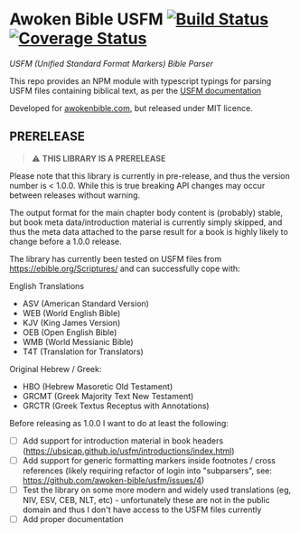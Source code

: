  # Awoken Bible USFM [![Build Status](https://travis-ci.org/awoken-bible/usfm.svg?branch=master)](https://travis-ci.org/awoken-bible/usfm) [![Coverage Status](https://coveralls.io/repos/github/awoken-bible/usfm/badge.svg?branch=jt/awoken-ref-refactor)](https://coveralls.io/github/awoken-bible/usfm?branch=jt/awoken-ref-refactor)

_USFM (Unified Standard Format Markers) Bible Parser_

This repo provides an NPM module with typescript typings for parsing USFM files containing biblical text, as per the [USFM documentation](https://ubsicap.github.io/usfm/)

Developed for [awokenbible.com](https://awokenbible.com), but released under MIT licence.

## PRERELEASE

> :warning: **THIS LIBRARY IS A PRERELEASE**

Please note that this library is currently in pre-release, and thus the version number is < 1.0.0. While this is true breaking API changes may occur between releases without warning.

The output format for the main chapter body content is (probably) stable, but book meta data/introduction material is currently simply skipped, and thus the meta data attached to the parse result for a book is highly likely to change before a 1.0.0 release.

The library has currently been tested on USFM files from https://ebible.org/Scriptures/ and can successfully cope with:

English Translations
- ASV (American Standard Version)
- WEB (World English Bible)
- KJV (King James Version)
- OEB (Open English Bible)
- WMB (World Messianic Bible)
- T4T (Translation for Translators)

Original Hebrew / Greek:
- HBO (Hebrew Masoretic Old Testament)
- GRCMT (Greek Majority Text New Testament)
- GRCTR (Greek Textus Receptus with Annotations)

Before releasing as 1.0.0 I want to do at least the following:
- [ ] Add support for introduction material in book headers (https://ubsicap.github.io/usfm/introductions/index.html)
- [ ] Add support for generic formatting markers inside footnotes / cross references (likely requiring refactor of login into "subparsers", see: https://github.com/awoken-bible/usfm/issues/4)
- [ ] Test the library on some more modern and widely used translations (eg, NIV, ESV, CEB, NLT, etc) - unfortunately these are not in the public domain and thus I don't have access to the USFM files currently
- [ ] Add proper documentation
